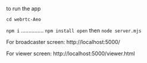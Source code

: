 to run the app

`cd webrtc-Aeo`

`npm i` 
...............
`npm install open`
then 
`node server.mjs`

For broadcaster screen: http://localhost:5000/

For viewer screen: http://localhost:5000/viewer.html
